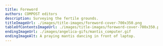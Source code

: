 ```yaml
---
title: Foreword
authors: COMPOST editors
description: Surveying the fertile grounds.
titleImageUrl: ./images/title-images/foreword-cover-700x350.png
tableOfContentsImageUrl: ./images/title-images/foreword-cover-700x350.png
endingImageUrl: ./images/angelica-gifs/mantis_computer.gif
endingImageAlt: A praying mantis dancing in front of laptop.
---
```

